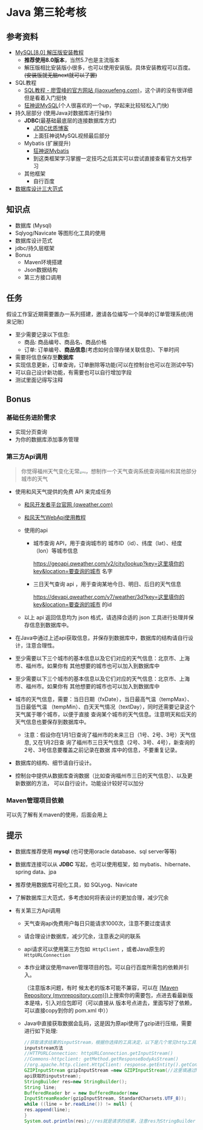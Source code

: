 # Java 第三轮考核

## 参考资料

* [MySQL[8.0] 解压版安装教程](https://blog.csdn.net/tyler880/article/details/109106093)
  * **推荐使用8.0版本**，当然5.7也是主流版本
  * 解压版相比安装版小很多，也可以使用安装版。具体安装教程可以百度。~~(安装版就无脑next就可以了罢)~~
* SQL教程
  * [SQL教程 - 廖雪峰的官方网站 (liaoxuefeng.com)](https://www.liaoxuefeng.com/wiki/1177760294764384)，这个讲的没有很详细但是看着入门挺快
  * [狂神说MySQL](https://www.bilibili.com/video/BV1NJ411J79W/?share_source=copy_web&vd_source=7d2fd3963c594f890889ebd454ef8d1c)(个人很喜欢的一个up，学起来比较轻松入门快)
* 持久层部分 (使用Java对数据库进行操作)
  * **JDBC**(最基础最底层的连接数据库方式)
    *  [JDBC优质博客](https://blog.csdn.net/jungle_rao/article/details/81274720)
    *  上面狂神说MySQL视频最后部分
  * Mybatis (扩展提升)
    * [狂神说Mybatis](https://www.bilibili.com/video/BV1NE411Q7Nx/?share_source=copy_web&vd_source=7d2fd3963c594f890889ebd454ef8d1c)
    * 到这类框架学习掌握一定技巧之后其实可以尝试直接查看官方文档学习
  * 其他框架
    * 自行百度
* [数据库设计三大范式](https://www.cnblogs.com/knowledgesea/p/3667395.html)

## 知识点

* 数据库 (Mysql)
* Sqlyog/Navicate 等图形化工具的使用
* 数据库设计范式
* jdbc/持久层框架
* Bonus
  * Maven环境搭建
  * Json数据结构
  * 第三方接口调用

## 任务

假设工作室近期需要置办一系列搭建，邀请各位编写一个简单的订单管理系统(用来记账)

* 至少需要记录以下信息:
  * 商品: 商品编号、商品名、商品价格
  * 订单: 订单编号、**商品信息**(考虑如何合理存储关联信息)、下单时间
* 需要将信息保存至**数据库**
* 实现信息更新，订单查询，订单删除等功能(可以在控制台也可以在测试中写)
* 可以自己设计新功能，有需要也可以自行增加字段
* 测试里面记得写注释

## Bonus

### 基础任务进阶需求

* 实现分页查询
* 为你的数据库添加事务管理

### 第三方Api调用

> 你觉得福州天气变化无常<img src="https://gitee.com/sky-dog/note/raw/master/img/202212051038040.jpg" alt="img" style="zoom: 40%;" />，想制作一个天气查询系统查询福州和其他部分城市的天气

* 使用和风天气提供的免费 API 来完成任务

  * [和风开发者平台官网 (qweather.com)](https://dev.qweather.com/)

  * [和风天气WebApi使用教程](https://www.cnblogs.com/6543x1/p/15684812.html)

  * 使用的api

    * 城市查询 API，用于查询城市的 城市ID（id）、纬度（lat）、经度（lon）等城市信息

      https://geoapi.qweather.com/v2/city/lookup?key=这里填你的key&location=要查询的城市 名字

    * 三日天气查询 api ，用于查询某地今日、明日、后日的天气信息

      https://devapi.qweather.com/v7/weather/3d?key=这里填你的key&location=要查询的城市 的id

  * 以上 api 返回信息均为 json 格式，请选择合适的 json 工具进行处理并保存信息到数据库中。

* 在Java中通过上述api获取信息，并保存到数据库中，数据库的结构请自行设计，注意合理性。

* 至少需要以下三个城市的基本信息以及它们对应的天气信息：北京市、上海市、福州市。如果你有 其他想要的城市也可以加入到数据库中

* 至少需要以下三个城市的基本信息以及它们对应的天气信息：北京市、上海市、福州市。如果你有 其他想要的城市也可以加入到数据库中

* 城市的天气信息，需要：当日日期（fxDate），当日最高气温（tempMax）、当日最低气温 （tempMin）、白天天气情况（textDay），同时还需要记录这个天气属于哪个城市，以便于直接 查询某个城市的天气信息。注意明天和后天的天气信息也要保存到数据库中。

  * 注意：假设你在1月1日查询了福州市的未来三日（1号、2号、3号）天气信息, 又在1月2日查 询了福州市三日天气信息（2号、3号、4号），新查询的2号、3号信息要覆盖之前记录在数据 库中的信息，不要重复记录。

* 数据库的结构、细节请自行设计。

* 控制台中提供从数据库查询数据（比如查询福州市三日的天气信息）、以及更新数据的方法， 可以自行设计。功能设计较好可以加分

### Maven管理项目依赖

可以先了解有关maven的使用，后面会用上

## 提示

* 数据库推荐使用 **mysql** (也可使用oracle database、sql server等等)
* 数据库连接可以从 **JDBC** 写起，也可以使用框架，如 mybatis、hibernate、spring data、jpa
* 推荐使用数据库可视化工具，如 SQLyog、Navicate 
* 了解数据库三大范式，多考虑如何将表设计的更加合理，减少冗余



* 有关第三方Api调用

  * 天气查询api免费用户每日只能请求1000次，注意不要过度请求

  * 请合理设计数据库，减少冗余，注意表之间的联系

  * api请求可以使用第三方包如` HttpClient` ，或者Java原生的 `HttpURLConnection`

  * 本作业建议使用maven管理项目的包。可以自行百度所需包的依赖并引入。

    （注意版本问题，有时 候太老的版本可能不兼容，可以在 [[Maven Repository (mvnrepository.com)])](https://mvnrepository.com/)上搜索你的需要包，点进去看最新版本是啥，引入对应包即可（可以直接从 版本号点进去，里面写好了依赖，可以直接copy到你的 pom.xml 中））

  * Java中直接获取数据会乱码，这是因为原api使用了gzip进行压缩，需要进行如下处理: 

    ~~~java
    //获取请求结果的inputStream，根据你选择的工具决定，以下是几个常见http工具获取结果的
    inputstream方法
    //HTTPURLConnection: httpURLConnection.getInputStream()
    //Commons-httpclient: getMethod.getResponseBodyAsStream()
    //org.apache.http.client.HttpClient: response.getEntity().getContent()
    GZIPInputStream gzipInputStream =new GZIPInputStream(//这里填通过http工具请求
    api获取的inputstream);
    StringBuilder res=new StringBuilder();
    String line;
    BufferedReader br = new BufferedReader(new
    InputStreamReader(gzipInputStream, StandardCharsets.UTF_8));
    while ((line = br.readLine()) != null) {
    res.append(line);
    }
    System.out.println(res);//res就是请求的结果，注意res为StringBuilder
    ~~~

    

